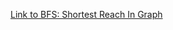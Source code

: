 [Link to BFS: Shortest Reach In Graph](https://www.hackerrank.com/challenges/ctci-bfs-shortest-reach/problem)
